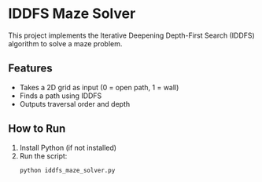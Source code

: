 # IDDFS Maze Solver  

This project implements the Iterative Deepening Depth-First Search (IDDFS) algorithm to solve a maze problem.  

## Features  
- Takes a 2D grid as input (0 = open path, 1 = wall)  
- Finds a path using IDDFS  
- Outputs traversal order and depth  

## How to Run  
1. Install Python (if not installed)  
2. Run the script:  
   ```sh
   python iddfs_maze_solver.py
